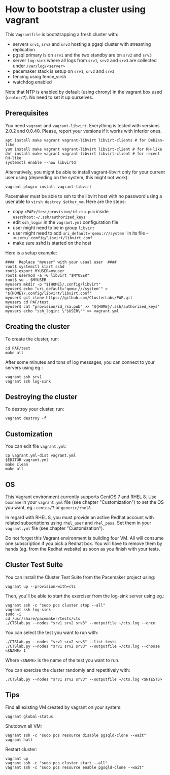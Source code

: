 # How to bootstrap a cluster using vagrant

This `Vagrantfile` is bootstrapping a fresh cluster with:

* servers `srv1`, `srv2` and `srv3` hosting a pgsql cluster with streaming replication
* pgsql primary is on `srv1` and the two standby are on `srv2` and `srv3`
* server `log-sink` where all logs from `srv1`, `srv2` and `srv3` are collected under `/var/log/<server>`
* pacemaker stack is setup on `srv1`, `srv2` and `srv3`
* fencing using fence_virsh
* watchdog enabled

Note that NTP is enabled by default (using chrony) in the vagrant box used (`centos/7`).
No need to set it up ourselves.


## Prerequisites

You need `vagrant` and `vagrant-libvirt`. Everything is tested with versions 2.0.2 and
0.0.40. Please, report your versions if it works with inferior ones.

~~~
apt install make vagrant vagrant-libvirt libvirt-clients # for Debian-like
yum install make vagrant vagrant-libvirt libvirt-client # for RH-like
dnf install make vagrant vagrant-libvirt libvirt-client # for recent RH-like
systemctl enable --now libvirtd
~~~

Alternatively, you might be able to install vagrant-libvirt only for your current user
using (depending on the system, this might not work):

~~~
vagrant plugin install vagrant-libvirt
~~~

Pacemaker must be able to ssh to the libvirt host with no password using a user able
to `virsh destroy $other_vm`. Here are the steps:

* copy `<PAF>/test/provision/id_rsa.pub` inside `user@host:~/.ssh/authorized_keys`
* edit `ssh_login` in the `vagrant.yml` configuration file
* user might need to be in group `libvirt`
* user might need to add `uri_default='qemu:///system'` in its
  file `~<user>/.config/libvirt/libvirt.conf`
* make sure sshd is started on the host

Here is a setup example:

~~~
####  Replace "myuser" with your usual user  ####
root$ systemctl start sshd
root$ export MYUSER=myuser
root$ usermod -a -G libvirt "$MYUSER"
root$ su - $MYUSER
myuser$ mkdir -p "${HOME}/.config/libvirt"
myuser$ echo "uri_default='qemu:///system'" > "${HOME}/.config/libvirt/libvirt.conf"
myuser$ git clone https://github.com/ClusterLabs/PAF.git
myuser$ cd PAF/test
myuser$ cat "provision/id_rsa.pub" >> "${HOME}/.ssh/authorized_keys"
myuser$ echo "ssh_login: \"$USER\"" >> vagrant.yml
~~~

## Creating the cluster

To create the cluster, run:

~~~
cd PAF/test
make all
~~~

After some minutes and tons of log messages, you can connect to your servers using eg.:

~~~
vagrant ssh srv1
vagrant ssh log-sink
~~~

## Destroying the cluster

To destroy your cluster, run:

~~~
vagrant destroy -f
~~~


## Customization

You can edit file `vagrant.yml`:

~~~
cp vagrant.yml-dist vagrant.yml
$EDITOR vagrant.yml
make clean
make all
~~~


## OS

This Vagrant environment currently supports CentOS 7 and RHEL 8. Use `boxname` in your
`vagrant.yml` file (see chapter "Customization") to set the OS you want, eg.: `centos/7`
or `generic/rhel8`

In regard with RHEL 8, you must provide an active Redhat account with related
subscriptions using `rhel_user` and `rhel_pass`. Set them in your `vagrant.yml` file
(see chapter "Customization").

Do not forget this Vagrant environment is building four VM. All will consume one
subscription if you pick a Redhat box. You will have to remove them by hands (eg. from
the Redhat website) as soon as you finish with your tests.

## Cluster Test Suite

You can install the Cluster Test Suite from the Pacemaker project using:

~~~
vagrant up --provision-with=cts
~~~

Then, you'll be able to start the exerciser from the log-sink server using eg.:

~~~
vagrant ssh -c "sudo pcs cluster stop --all"
vagrant ssh log-sink
sudo -i
cd /usr/share/pacemaker/tests/cts
./CTSlab.py --nodes "srv1 srv2 srv3" --outputfile ~/cts.log --once
~~~

You can select the test you want to run with:

~~~
./CTSlab.py --nodes "srv1 srv2 srv3" --list-tests
./CTSlab.py --nodes "srv1 srv2 srv3" --outputfile ~/cts.log --choose <$NAME> 1
~~~

Where `<$NAME>` is the name of the test you want to run.

You can exercise the cluster randomly and repetitively with:

~~~
./CTSlab.py --nodes "srv1 srv2 srv3" --outputfile ~/cts.log <$NTESTS>
~~~


## Tips

Find all existing VM created by vagrant on your system:

~~~
vagrant global-status
~~~

Shutdown all VM:

~~~
vagrant ssh -c "sudo pcs resource disable pgsqld-clone --wait"
vagrant halt
~~~

Restart cluster:

~~~
vagrant up
vagrant ssh -c "sudo pcs cluster start --all"
vagrant ssh -c "sudo pcs resource enable pgsqld-clone --wait"
~~~
